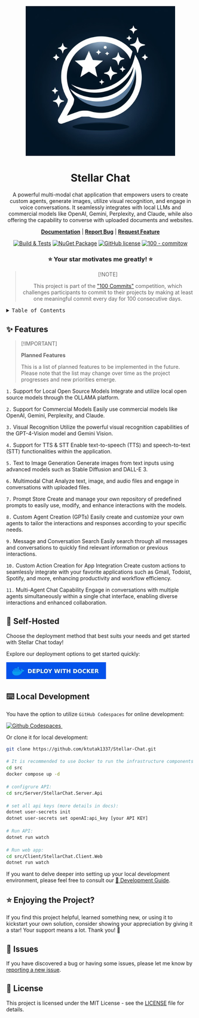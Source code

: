 <div align="center">

<img src="./docs/assets/logo-large.jpg" alt="logo-large" width="400" height="400">

<h1>Stellar Chat</h3>

A powerful multi-modal chat application that empowers users to create custom agents, generate images, utilize visual recognition, and engage in voice conversations. It seamlessly integrates with local LLMs and commercial models like OpenAI, Gemini, Perplexity, and Claude, while also offering the capability to converse with uploaded documents and websites.

  <p align="center">
    <a href="https://docs.stellar-chat.com/"><strong>Documentation</strong></a>
    |
    <a href="https://github.com/ktutak1337/Stellar-Chat/issues/new?assignees=&labels=%F0%9F%90%9B+Bug&projects=&template=bug_report.yml&title=%5BBug%5D+"><strong>Report Bug</strong></a>
    |
    <a href="https://github.com/ktutak1337/Stellar-Chat/issues/new?assignees=&labels=%F0%9F%A4%A9+Feature+Request&projects=&template=feature_request.yml&title=%5BRequest%5D+"><strong>Request Feature</strong></a>
  </p>

[![Build & Tests](https://github.com/ktutak1337/Stellar-Chat/actions/workflows/github-actions.yaml/badge.svg?branch=main)](https://github.com/ktutak1337/Stellar-Chat/actions/workflows/github-actions.yaml)
[![NuGet Package](https://img.shields.io/badge/.NET%20-8.0-blue.svg)](https://dotnet.microsoft.com/en-us/download/dotnet/8.0)
[![GitHub license](https://img.shields.io/badge/License-MIT-green.svg)](https://github.com/ktutak1337/Stellar-Chat/blob/main/LICENSE.md)
[![100 - commitow](https://img.shields.io/badge/100%20-commitow-lightgreen.svg)](https://100commitow.pl)

<h3>⭐️ Your star motivates me greatly! ⭐️</h3>  

> \[!NOTE]
>
> This project is part of the ["100 Commits"](https://100commitow.pl/) competition, which challenges participants to commit to their projects by making at least one meaningful commit every day for 100 consecutive days.
>

</div>

<details>
<summary><kbd>Table of Contents</kbd></summary>

1. [✨ Features](#-features)
   - [`1.` Support for Local Open Source Models](#1-support-for-local-open-source-models)
   - [`2.` Support for Commercial Models](#2-support-for-commercial-models)
   - [`3.` Visual Recognition](#3-visual-recognition)
   - [`4.` Support for TTS & STT](#4-support-for-tts--stt)
   - [`5.` Text to Image Generation](#5-text-to-image-generation)
   - [`6.` Multimodal Chat](#6-multimodal-chat)
   - [`7.` Prompt Store](#7-prompt-store)
   - [`8.` Custom Agent Creation (GPTs)](#8-custom-agent-creation-gpts)
   - [`9.` Message and Conversation Search](#9-message-and-conversation-search)
   - [`10.` Custom Action Creation for App Integration](#10-custom-action-creation-for-app-integration)
   - [`11.` Multi-Agent Chat Capability](#11-multi-agent-chat-capability)
2. [🚀 Self-Hosted](#-self-hosted)
3. [⌨️ Local Development](#-local-development)
4. [⭐ Enjoying the Project?](#-enjoying-the-project)
5. [🚧 Issues](#-issues)
6. [📝 License](#-license)

</details>

## ✨ Features


> \[!IMPORTANT]
>
> **Planned Features**
>
> This is a list of planned features to be implemented in the future. Please note that the list may change over time as the project progresses and new priorities emerge.
>

`1.` Support for Local Open Source Models
Integrate and utilize local open source models through the OLLAMA platform.

`2.` Support for Commercial Models
Easily use commercial models like OpenAI, Gemini, Perplexity, and Claude.

`3.` Visual Recognition
Utilize the powerful visual recognition capabilities of the GPT-4-Vision model and Gemini Vision.

`4.` Support for TTS & STT
Enable text-to-speech (TTS) and speech-to-text (STT) functionalities within the application.

`5.` Text to Image Generation
Generate images from text inputs using advanced models such as Stable Diffusion and DALL-E 3.

`6.` Multimodal Chat
Analyze text, image, and audio files and engage in conversations with uploaded files.

`7.` Prompt Store
Create and manage your own repository of predefined prompts to easily use, modify, and enhance interactions with the models.

`8.` Custom Agent Creation (GPTs)
Easily create and customize your own agents to tailor the interactions and responses according to your specific needs.

`9.` Message and Conversation Search
Easily search through all messages and conversations to quickly find relevant information or previous interactions.

`10.` Custom Action Creation for App Integration
Create custom actions to seamlessly integrate with your favorite applications such as Gmail, Todoist, Spotify, and more, enhancing productivity and workflow efficiency.

`11.` Multi-Agent Chat Capability
Engage in conversations with multiple agents simultaneously within a single chat interface, enabling diverse interactions and enhanced collaboration.

## 🚀 Self-Hosted

Choose the deployment method that best suits your needs and get started with Stellar Chat today!

Explore our deployment options to get started quickly:

<a href="https://docs.stellar-chat.com/deployment/deploy-with-docker/">
  <img src="docs\assets\deploy\btn-deploy-with-docker.jpg" alt="Deploy on Docker">
</a>

## ⌨️ Local Development

You have the option to utilize `GitHub Codespaces` for online development:

<a href="https://codespaces.new/ktutak1337/Stellar-Chat">
  <img src="https://github.com/codespaces/badge.svg" alt="Github Codespaces">
</a>
&nbsp;

Or clone it for local development:

```bash
git clone https://github.com/ktutak1337/Stellar-Chat.git

# It is recommended to use Docker to run the infrastructure components (MongoDB, Qdrant, Seq):
cd src
docker compose up -d

# configrure API:
cd src/Server/StellarChat.Server.Api

# set all api keys (more details in docs):
dotnet user-secrets init
dotnet user-secrets set openAI:api_key [your API KEY]

# Run API:
dotnet run watch

# Run web app:
cd src/Client/StellarChat.Client.Web
dotnet run watch
```

If you want to delve deeper into setting up your local development environment, please feel free to consult our [📘 Development Guide](https://docs.stellar-chat.com/guides/local-development/).

## ⭐ Enjoying the Project?

If you find this project helpful, learned something new, or using it to kickstart your own solution, consider showing your appreciation by giving it a star! Your support means a lot. Thank you! 🚀

## 🚧 Issues

If you have discovered a bug or having some issues, please let me know by [reporting a new issue](https://github.com/ktutak1337/Stellar-Chat/issues?state=open).

## 📝 License

This project is licensed under the MIT License - see the [LICENSE](https://github.com/ktutak1337/Stellar-Chat/blob/main/LICENSE.md) file for details.
